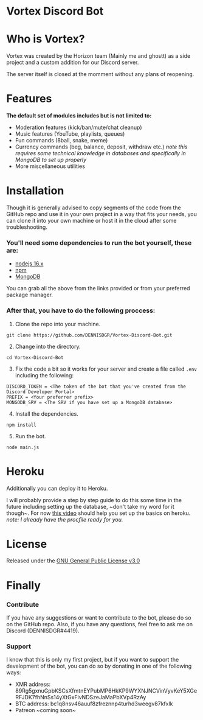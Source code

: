 # Vortex Discord Bot

# Who is Vortex?
Vortex was created by the Horizon team (Mainly me and ghostt) as a side project and a custom addition for our Discord server.

The server itself is closed at the momment without any plans of reopening.

# Features
**The default set of modules includes but is not limited to:**

* Moderation features (kick/ban/mute/chat cleanup)
* Music features (YouTube, playlists, queues)
* Fun commands (8ball, snake, meme)
* Currency commands (beg, balance, deposit, withdraw etc.) *note this requires some technical knowledge in databases and specifically in MongoDB to set up properly*
* More miscellaneous utilities

# Installation
Though it is generally advised to copy segments of the code from the GitHub repo and use it in your own project in a way that fits your needs, you can clone it into your own machine or host it in the cloud after some troubleshooting.

### You'll need some dependencies to run the bot yourself, these are:

* [nodejs 16.x](https://nodejs.org/en/download/)
* [npm](https://www.npmjs.com/)
* [MongoDB](https://www.mongodb.com/)

You can grab all the above from the links provided or from your preferred package manager.

### After that, you have to do the following proccess:

1. Clone the repo into your machine.

``` console 
git clone https://github.com/DENNISDGR/Vortex-Discord-Bot.git
```

2. Change into the directory.

``` console
cd Vortex-Discord-Bot
```

3. Fix the code a bit so it works for your server and create a file called `.env` including the following:

``` console
DISCORD_TOKEN = <The token of the bot that you've created from the Discord Developer Portal>
PREFIX = <Your preferrer prefix>
MONGODB_SRV = <The SRV if you have set up a MongoDB database>
```

4. Install the dependencies.

``` console
npm install
```

5. Run the bot.

``` console
node main.js
```

# Heroku

Additionally you can deploy it to Heroku.

I will probably provide a step by step guide to do this some time in the future including setting up the database, ~don't take my word for it though~. For now [this video](https://www.youtube.com/watch?v=VZUulBMKfoY) should help you set up the basics on heroku. *note: I already have the procfile ready for you.*

# License
Released under the [GNU General Public License v3.0](https://www.gnu.org/licenses/gpl-3.0.en.html)

# Finally

### Contribute
If you have any suggestions or want to contribute to the bot, please do so on the GitHub repo.
Also, if you have any questions, feel free to ask me on Discord (DENNISDGR#4419).

### Support
I know that this is only my first project, but if you want to support the development of the bot, you can do so by donating in one of the following ways:

* XMR address: 89Rg5gxnuGpbKSCsXfmtnEYPubMP6HkKP9WYXNJNCVinVyvKeY5XGeRFJDK7fhNnSs14yXtGxFivNDSzeJaMaPbXVp4RzAy
* BTC address: bc1q8nsv46auuf8zfreznnp4turhd3weegv87kfxlk
* Patreon ~coming soon~